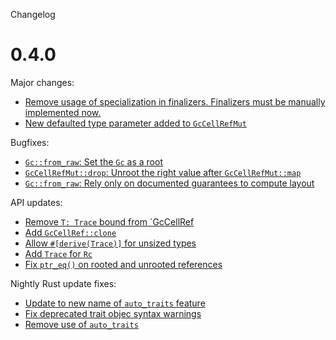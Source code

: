 Changelog

# 0.4.0

Major changes:
 - [Remove usage of specialization in finalizers. Finalizers must be manually implemented now.](https://github.com/Manishearth/rust-gc/pull/129)
 - [New defaulted type parameter added to `GcCellRefMut`](https://github.com/Manishearth/rust-gc/pull/123)

Bugfixes:
 - [`Gc::from_raw`: Set the `Gc` as a root](https://github.com/Manishearth/rust-gc/pull/122)
 - [`GcCellRefMut::drop`: Unroot the right value after `GcCellRefMut::map`](https://github.com/Manishearth/rust-gc/pull/123)
 - [`Gc::from_raw`: Rely only on documented guarantees to compute layout](https://github.com/Manishearth/rust-gc/pull/125)

API updates:
 - [Remove `T: Trace` bound from `GcCellRef<T>](https://github.com/Manishearth/rust-gc/pull/118)
 - [Add `GcCellRef::clone`](https://github.com/Manishearth/rust-gc/pull/118)
 - [Allow `#[derive(Trace)]` for unsized types](https://github.com/Manishearth/rust-gc/pull/112)
 - [Add `Trace` for `Rc`](https://github.com/Manishearth/rust-gc/pull/106)
 - [Fix `ptr_eq()` on rooted and unrooted references](https://github.com/Manishearth/rust-gc/pull/108)

Nightly Rust update fixes:
 - [Update to new name of `auto_traits` feature](https://github.com/Manishearth/rust-gc/pull/111)
 - [Fix deprecated trait objec syntax warnings](https://github.com/Manishearth/rust-gc/pull/119)
 - [Remove use of `auto_traits`](https://github.com/Manishearth/rust-gc/pull/127)